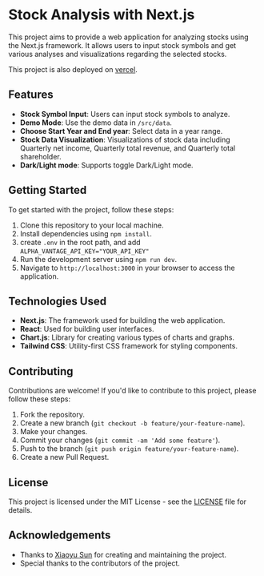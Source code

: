 # Stock Analysis with Next.js

This project aims to provide a web application for analyzing stocks using the Next.js framework. It allows users to input stock symbols and get various analyses and visualizations regarding the selected stocks.  
   
This project is also deployed on [vercel](https://stock-analysis-with-next.vercel.app/).

## Features

- **Stock Symbol Input**: Users can input stock symbols to analyze.
- **Demo Mode**: Use the demo data in ``/src/data``.
- **Choose Start Year and End year**: Select data in a year range.
- **Stock Data Visualization**: Visualizations of stock data including Quarterly net income, Quarterly total revenue, and Quarterly total shareholder.
- **Dark/Light mode**: Supports toggle Dark/Light mode.

## Getting Started

To get started with the project, follow these steps:

1. Clone this repository to your local machine.
2. Install dependencies using `npm install`.
3. create `.env` in the root path, and add `ALPHA_VANTAGE_API_KEY="YOUR_API_KEY"`
4. Run the development server using `npm run dev`.
5. Navigate to `http://localhost:3000` in your browser to access the application.

## Technologies Used

- **Next.js**: The framework used for building the web application.
- **React**: Used for building user interfaces.
- **Chart.js**: Library for creating various types of charts and graphs.
- **Tailwind CSS**: Utility-first CSS framework for styling components.

## Contributing

Contributions are welcome! If you'd like to contribute to this project, please follow these steps:

1. Fork the repository.
2. Create a new branch (`git checkout -b feature/your-feature-name`).
3. Make your changes.
4. Commit your changes (`git commit -am 'Add some feature'`).
5. Push to the branch (`git push origin feature/your-feature-name`).
6. Create a new Pull Request.

## License

This project is licensed under the MIT License - see the [LICENSE](LICENSE) file for details.

## Acknowledgements

- Thanks to [Xiaoyu Sun](https://github.com/XiaoyuSun) for creating and maintaining the project.
- Special thanks to the contributors of the project.
